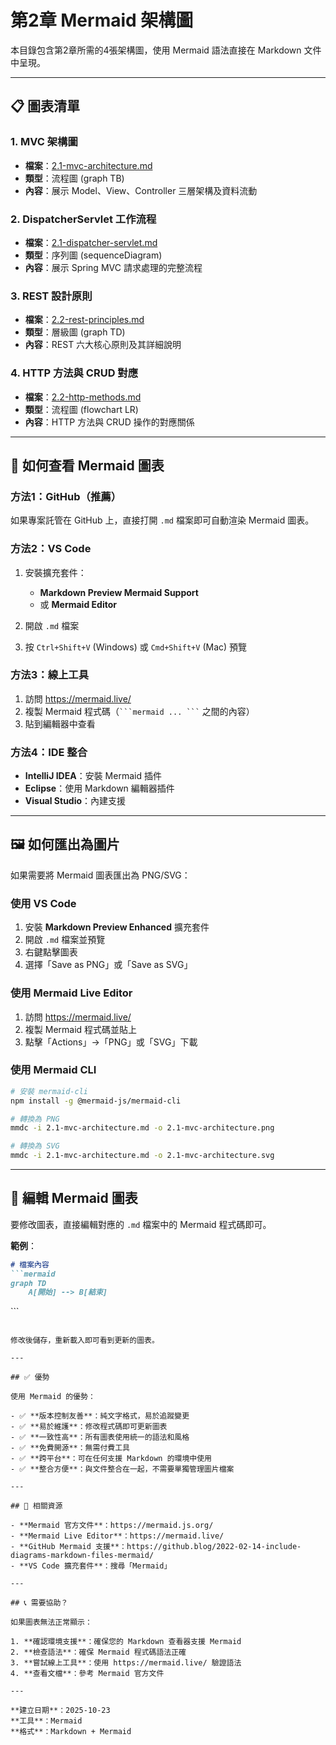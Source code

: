 # 第2章 Mermaid 架構圖

本目錄包含第2章所需的4張架構圖，使用 Mermaid 語法直接在 Markdown 文件中呈現。

---

## 📋 圖表清單

### 1. MVC 架構圖
- **檔案**：[2.1-mvc-architecture.md](./2.1-mvc-architecture.md)
- **類型**：流程圖 (graph TB)
- **內容**：展示 Model、View、Controller 三層架構及資料流動

### 2. DispatcherServlet 工作流程
- **檔案**：[2.1-dispatcher-servlet.md](./2.1-dispatcher-servlet.md)
- **類型**：序列圖 (sequenceDiagram)
- **內容**：展示 Spring MVC 請求處理的完整流程

### 3. REST 設計原則
- **檔案**：[2.2-rest-principles.md](./2.2-rest-principles.md)
- **類型**：層級圖 (graph TD)
- **內容**：REST 六大核心原則及其詳細說明

### 4. HTTP 方法與 CRUD 對應
- **檔案**：[2.2-http-methods.md](./2.2-http-methods.md)
- **類型**：流程圖 (flowchart LR)
- **內容**：HTTP 方法與 CRUD 操作的對應關係

---

## 📖 如何查看 Mermaid 圖表

### 方法1：GitHub（推薦）
如果專案託管在 GitHub 上，直接打開 `.md` 檔案即可自動渲染 Mermaid 圖表。

### 方法2：VS Code
1. 安裝擴充套件：
   - **Markdown Preview Mermaid Support**
   - 或 **Mermaid Editor**

2. 開啟 `.md` 檔案

3. 按 `Ctrl+Shift+V` (Windows) 或 `Cmd+Shift+V` (Mac) 預覽

### 方法3：線上工具
1. 訪問 https://mermaid.live/
2. 複製 Mermaid 程式碼（` ```mermaid ... ``` ` 之間的內容）
3. 貼到編輯器中查看

### 方法4：IDE 整合
- **IntelliJ IDEA**：安裝 Mermaid 插件
- **Eclipse**：使用 Markdown 編輯器插件
- **Visual Studio**：內建支援

---

## 🖼️ 如何匯出為圖片

如果需要將 Mermaid 圖表匯出為 PNG/SVG：

### 使用 VS Code
1. 安裝 **Markdown Preview Enhanced** 擴充套件
2. 開啟 `.md` 檔案並預覽
3. 右鍵點擊圖表
4. 選擇「Save as PNG」或「Save as SVG」

### 使用 Mermaid Live Editor
1. 訪問 https://mermaid.live/
2. 複製 Mermaid 程式碼並貼上
3. 點擊「Actions」→「PNG」或「SVG」下載

### 使用 Mermaid CLI
```bash
# 安裝 mermaid-cli
npm install -g @mermaid-js/mermaid-cli

# 轉換為 PNG
mmdc -i 2.1-mvc-architecture.md -o 2.1-mvc-architecture.png

# 轉換為 SVG
mmdc -i 2.1-mvc-architecture.md -o 2.1-mvc-architecture.svg
```

---

## 📝 編輯 Mermaid 圖表

要修改圖表，直接編輯對應的 `.md` 檔案中的 Mermaid 程式碼即可。

**範例**：
```markdown
# 檔案內容
```mermaid
graph TD
    A[開始] --> B[結束]
```
\```
```

修改後儲存，重新載入即可看到更新的圖表。

---

## ✅ 優勢

使用 Mermaid 的優勢：

- ✅ **版本控制友善**：純文字格式，易於追蹤變更
- ✅ **易於維護**：修改程式碼即可更新圖表
- ✅ **一致性高**：所有圖表使用統一的語法和風格
- ✅ **免費開源**：無需付費工具
- ✅ **跨平台**：可在任何支援 Markdown 的環境中使用
- ✅ **整合方便**：與文件整合在一起，不需要單獨管理圖片檔案

---

## 🔗 相關資源

- **Mermaid 官方文件**：https://mermaid.js.org/
- **Mermaid Live Editor**：https://mermaid.live/
- **GitHub Mermaid 支援**：https://github.blog/2022-02-14-include-diagrams-markdown-files-mermaid/
- **VS Code 擴充套件**：搜尋「Mermaid」

---

## 📞 需要協助？

如果圖表無法正常顯示：

1. **確認環境支援**：確保您的 Markdown 查看器支援 Mermaid
2. **檢查語法**：確保 Mermaid 程式碼語法正確
3. **嘗試線上工具**：使用 https://mermaid.live/ 驗證語法
4. **查看文檔**：參考 Mermaid 官方文件

---

**建立日期**：2025-10-23
**工具**：Mermaid
**格式**：Markdown + Mermaid
